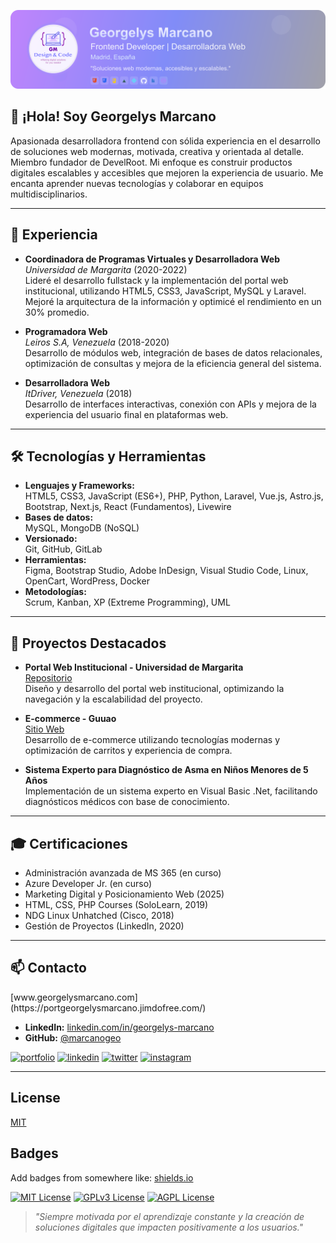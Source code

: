 ![Banner](./images/banner-github-georgelys_Version22.png)

<!--# 👩‍💻 Georgelys Marcano-->

## 👋 ¡Hola! Soy Georgelys Marcano

Apasionada desarrolladora frontend con sólida experiencia en el desarrollo de soluciones web modernas, motivada, creativa y orientada al detalle. Miembro fundador de DevelRoot. Mi enfoque es construir productos digitales escalables y accesibles que mejoren la experiencia de usuario. Me encanta aprender nuevas tecnologías y colaborar en equipos multidisciplinarios.

---

## 🚀 Experiencia

- **Coordinadora de Programas Virtuales y Desarrolladora Web**  
  _Universidad de Margarita_ (2020-2022)  
  Lideré el desarrollo fullstack y la implementación del portal web institucional, utilizando HTML5, CSS3, JavaScript, MySQL y Laravel. Mejoré la arquitectura de la información y optimicé el rendimiento en un 30% promedio.

- **Programadora Web**  
  _Leiros S.A, Venezuela_ (2018-2020)  
  Desarrollo de módulos web, integración de bases de datos relacionales, optimización de consultas y mejora de la eficiencia general del sistema.

- **Desarrolladora Web**  
  _ItDriver, Venezuela_ (2018)  
  Desarrollo de interfaces interactivas, conexión con APIs y mejora de la experiencia del usuario final en plataformas web.

---

## 🛠️ Tecnologías y Herramientas

- **Lenguajes y Frameworks:**  
  HTML5, CSS3, JavaScript (ES6+), PHP, Python, Laravel, Vue.js, Astro.js, Bootstrap, Next.js, React (Fundamentos), Livewire
- **Bases de datos:**  
  MySQL, MongoDB (NoSQL)
- **Versionado:**  
  Git, GitHub, GitLab
- **Herramientas:**  
  Figma, Bootstrap Studio, Adobe InDesign, Visual Studio Code, Linux, OpenCart, WordPress, Docker
- **Metodologías:**  
  Scrum, Kanban, XP (Extreme Programming), UML

---
  
## 🌟 Proyectos Destacados

- **Portal Web Institucional - Universidad de Margarita**  
  [Repositorio](https://github.com/marcanog/webunimar)  
  Diseño y desarrollo del portal web institucional, optimizando la navegación y la escalabilidad del proyecto.

- **E-commerce - Guuao**  
  [Sitio Web](https://guuao.com/)  
  Desarrollo de e-commerce utilizando tecnologías modernas y optimización de carritos y experiencia de compra.

- **Sistema Experto para Diagnóstico de Asma en Niños Menores de 5 Años**  
  Implementación de un sistema experto en Visual Basic .Net, facilitando diagnósticos médicos con base de conocimiento.

---

## 🎓 Certificaciones

- Administración avanzada de MS 365 (en curso)
- Azure Developer Jr. (en curso)
- Marketing Digital y Posicionamiento Web (2025)
- HTML, CSS, PHP Courses (SoloLearn, 2019)
- NDG Linux Unhatched (Cisco, 2018)
- Gestión de Proyectos (LinkedIn, 2020)

---

## 📫 Contacto

<!-- - **Email:** georgelysmarcanob@gmail.com
- **Web:**--> [www.georgelysmarcano.com](https://portgeorgelysmarcano.jimdofree.com/)
- **LinkedIn:** [linkedin.com/in/georgelys-marcano](https://www.linkedin.com/in/georgelys-marcano/)
- **GitHub:** [@marcanogeo](https://github.com/marcanogeo)
  
[![portfolio](https://img.shields.io/badge/my_portfolio-000?style=for-the-badge&logo=ko-fi&logoColor=white)](https://portgeorgelysmarcano.jimdofree.com/)
[![linkedin](https://img.shields.io/badge/linkedin-0A66C2?style=for-the-badge&logo=linkedin&logoColor=white)]([https://www.linkedin.com/](https://www.linkedin.com/in/georgelys-marcano/))
[![twitter](https://img.shields.io/badge/twitter-1DA1F2?style=for-the-badge&logo=twitter&logoColor=white)]([https://twitter.com/](https://x.com/G30D3V_))
[![instagram](https://img.shields.io/badge/instagram-purple?style=for-the-badge&logo=instgaram&logoColor=white)](https://www.instagram.com/georgelysmarcano/)

---

## License

[MIT](https://choosealicense.com/licenses/mit/)


## Badges

Add badges from somewhere like: [shields.io](https://shields.io/)

[![MIT License](https://img.shields.io/badge/License-MIT-green.svg)](https://choosealicense.com/licenses/mit/)
[![GPLv3 License](https://img.shields.io/badge/License-GPL%20v3-yellow.svg)](https://opensource.org/licenses/)
[![AGPL License](https://img.shields.io/badge/license-AGPL-blue.svg)](http://www.gnu.org/licenses/agpl-3.0)



> _"Siempre motivada por el aprendizaje constante y la creación de soluciones digitales que impacten positivamente a los usuarios."_

 [images/bannerGithub.png]: images/bannerGithub.png

